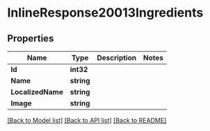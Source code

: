 # InlineResponse20013Ingredients

## Properties

Name | Type | Description | Notes
------------ | ------------- | ------------- | -------------
**Id** | **int32** |  | 
**Name** | **string** |  | 
**LocalizedName** | **string** |  | 
**Image** | **string** |  | 

[[Back to Model list]](../README.md#documentation-for-models) [[Back to API list]](../README.md#documentation-for-api-endpoints) [[Back to README]](../README.md)


